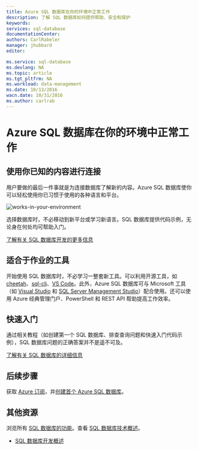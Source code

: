 ```yaml
---
title: Azure SQL 数据库在你的环境中正常工作
description: 了解 SQL 数据库如何提供帮助、安全和保护
keywords: 
services: sql-database
documentationCenter: 
authors: CarlRabeler
manager: jhubbard
editor: 

ms.service: sql-database
ms.devlang: NA
ms.topic: article
ms.tgt_pltfrm: NA
ms.workload: data-management
ms.date: 10/13/2016
wacn.date: 10/31/2016
ms.author: carlrab
---
```


# Azure SQL 数据库在你的环境中正常工作

## 使用你已知的内容进行连接

用户要做的最后一件事就是为连接数据库了解新的内容。Azure SQL 数据库使你可以轻松使用你已习惯于使用的各种语言和平台。

![works-in-your-environment](./media/sql-database-works-in-your-environment/sql-database-works-in-your-environment.png)

选择数据库时，不必移动到新平台或学习新语言。SQL 数据库提供代码示例，无论身在何处均可帮助入门。

[了解有关 SQL 数据库开发的更多信息](./sql-database-develop-overview.md)

## 适合于作业的工具

开始使用 SQL 数据库时，不必学习一整套新工具。可以利用开源工具，如 [cheetah](https://github.com/wunderlist/cheetah)、[sql-cli](https://www.npmjs.com/package/sql-cli)、[VS Code](https://code.visualstudio.com/)。此外，Azure SQL 数据库可与 Microsoft 工具（如 [Visual Studio](https://www.visualstudio.com/visual-studio-homepage-vs.aspx) 和 [SQL Server Management Studio](https://msdn.microsoft.com/zh-cn/library/ms174173.aspx)）配合使用。还可以使用 Azure 经典管理门户、PowerShell 和 REST API 帮助提高工作效率。

## 快速入门

通过相关教程（如创建第一个 SQL 数据库、排查查询问题和快速入门代码示例），SQL 数据库问题的正确答案并不是遥不可及。

[了解有关 SQL 数据库的详细信息](./sql-database-technical-overview.md)

## 后续步骤

获取 [Azure 订阅](https://www.azure.cn/pricing/1rmb-trial)，并[创建首个 Azure SQL 数据库](./sql-database-get-started.md)。

## 其他资源

浏览所有 [SQL 数据库的功能](https://www.azure.cn/home/features/sql-database/)。查看 [SQL 数据库技术概述](./sql-database-technical-overview.md)。
* [SQL 数据库开发概述](./sql-database-develop-overview.md)

<!---HONumber=Mooncake_1024_2016-->